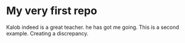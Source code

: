 # My very first repo
Kalob indeed is a great teacher. he has got me going.
This is a second example.
Creating a discrepancy.